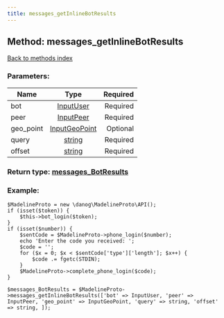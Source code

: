 ```yaml
---
title: messages_getInlineBotResults
---
```

## Method: messages\_getInlineBotResults  
[Back to methods index](index.md)


### Parameters:

| Name     |    Type       | Required |
|----------|:-------------:|---------:|
|bot|[InputUser](../types/InputUser.md) | Required|
|peer|[InputPeer](../types/InputPeer.md) | Required|
|geo\_point|[InputGeoPoint](../types/InputGeoPoint.md) | Optional|
|query|[string](../types/string.md) | Required|
|offset|[string](../types/string.md) | Required|


### Return type: [messages\_BotResults](../types/messages_BotResults.md)

### Example:


```
$MadelineProto = new \danog\MadelineProto\API();
if (isset($token)) {
    $this->bot_login($token);
}
if (isset($number)) {
    $sentCode = $MadelineProto->phone_login($number);
    echo 'Enter the code you received: ';
    $code = '';
    for ($x = 0; $x < $sentCode['type']['length']; $x++) {
        $code .= fgetc(STDIN);
    }
    $MadelineProto->complete_phone_login($code);
}

$messages_BotResults = $MadelineProto->messages_getInlineBotResults(['bot' => InputUser, 'peer' => InputPeer, 'geo_point' => InputGeoPoint, 'query' => string, 'offset' => string, ]);
```